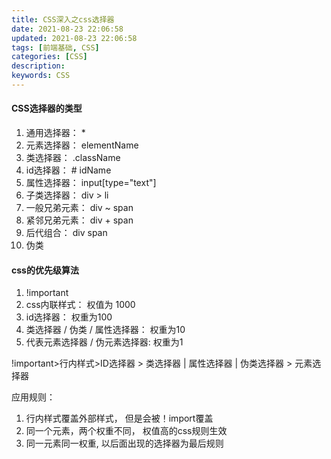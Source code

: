 ```yaml
---
title: CSS深入之css选择器
date: 2021-08-23 22:06:58
updated: 2021-08-23 22:06:58
tags: [前端基础, CSS]
categories: [CSS]
description:
keywords: CSS
---
```


#### CSS选择器的类型

1. 通用选择器： *
2. 元素选择器： elementName
3. 类选择器： .className
4. id选择器： # idName
5. 属性选择器： input[type="text"]
6. 子类选择器： div > li
7. 一般兄弟元素： div ~ span
8. 紧邻兄弟元素： div + span
9. 后代组合： div span
10. 伪类

#### css的优先级算法

1. !important
2. css内联样式： 权值为 1000
3. id选择器： 权重为100
4. 类选择器 / 伪类 / 属性选择器： 权重为10
5. 代表元素选择器 / 伪元素选择器: 权重为1

!important>行内样式>ID选择器 > 类选择器 | 属性选择器 | 伪类选择器 > 元素选择器

应用规则：

1. 行内样式覆盖外部样式， 但是会被！import覆盖
2. 同一个元素，两个权重不同， 权值高的css规则生效
3. 同一元素同一权重, 以后面出现的选择器为最后规则
